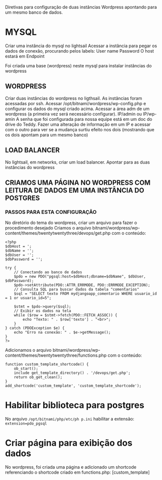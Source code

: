 Diretivas para configuração de duas instâncias Wordpress apontando para um mesmo banco de dados.

# MYSQL
Criar uma instância do mysql no lightsail
Acessar a instância para pegar os dados de conexão, procurando pelos labels:
User name
Password
O host estará em Endpoint

Foi criada uma base (wordpress) neste mysql para instalar instâncias do wordpress

## WORDPRESS
Criar duas instâncias do wordpress no ligthsail.
As instâncias foram acessadas por ssh.
Acessar /opt/bitnami/wordpress/wp-config.php e configurar os dados do mysql criado acima.
Acessar a área adm de um wordpress (a primeira vez será necessário configurar).
IP/admin ou IP/wp-amin
A senha que foi configurada para nossa equipe está em um doc do drive do Teddy.
Fazer uma alteração de informação em um IP e acessar com o outro para ver se a mudança surtiu efeito nos dois (mostrando que os dois apontam para um mesmo banco)

## LOAD BALANCER
No lightsail, em networks, criar um load balancer.
Apontar para as duas instâncias do wordpress

## CRIAMOS UMA PÁGINA NO WORDPRESS COM LEITURA DE DADOS EM UMA INSTÂNCIA DO POSTGRES
### PASSOS PARA ESTA CONFIGURAÇÃO
No diretório do tema do wordpress, criar um arquivo para fazer o procedimento desejado 
Criamos o arquivo bitnami/wordpress/wp-content/themes/twentytwentythree/devops/get.php com o conteúdo:
```
<?php
$dbHost = ';
$dbName = '';
$dbUser = '';
$dbPassword = '';

try {
    // Conectando ao banco de dados
    $pdo = new PDO("pgsql:host=$dbHost;dbname=$dbName", $dbUser, $dbPassword);
    $pdo->setAttribute(PDO::ATTR_ERRMODE, PDO::ERRMODE_EXCEPTION);
    // Consulta SQL para buscar dados da tabela "comentarios"
    $sql = "SELECT texto FROM mydjangoapp_comentario WHERE usuario_id = 1 or usuario_id=5";

    $stmt = $pdo->query($sql);
    // Exibir os dados na tela
    while ($row = $stmt->fetch(PDO::FETCH_ASSOC)) {
        echo "Texto: " . $row['texto'] . "<br>";
    }
} catch (PDOException $e) {
    echo "Erro na conexão: " . $e->getMessage();
}
?>
```

Adicionamos o arquivo bitnami/wordpress/wp-content/themes/twentytwentythree/functions.php com o conteúdo:
```
function custom_template_shortcode() {
    ob_start();
    include get_template_directory() . '/devops/get.php';
    return ob_get_clean();
}
add_shortcode('custom_template', 'custom_template_shortcode');
```

# Habilitar biblioteca para postgres
No arquivo `/opt/bitnami/php/etc/ph
p.ini` habilitar a extensão: `extension=pdo_pgsql`

# Criar página para exibição dos dados
No wordpress, foi criada uma página e adicionado um shortcode referenciando o shortcode criado em functions.php: [custom_template] 
